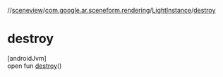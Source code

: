 //[sceneview](../../../index.md)/[com.google.ar.sceneform.rendering](../index.md)/[LightInstance](index.md)/[destroy](destroy.md)

# destroy

[androidJvm]\
open fun [destroy](destroy.md)()
